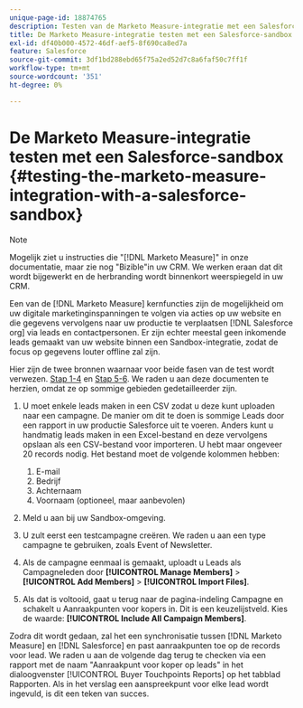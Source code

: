 ```yaml
---
unique-page-id: 18874765
description: Testen van de Marketo Measure-integratie met een Salesforce-sandbox - [!DNL Marketo Measure] - Productdocumentatie
title: De Marketo Measure-integratie testen met een Salesforce-sandbox
exl-id: df40b000-4572-46df-aef5-8f690ca8ed7a
feature: Salesforce
source-git-commit: 3df1bd288ebd65f75a2ed52d7c8a6faf50c7ff1f
workflow-type: tm+mt
source-wordcount: '351'
ht-degree: 0%

---
```


# De Marketo Measure-integratie testen met een Salesforce-sandbox {#testing-the-marketo-measure-integration-with-a-salesforce-sandbox}

>[!NOTE]
>
>Mogelijk ziet u instructies die &quot;[!DNL Marketo Measure]&quot; in onze documentatie, maar zie nog &quot;Bizible&quot;in uw CRM. We werken eraan dat dit wordt bijgewerkt en de herbranding wordt binnenkort weerspiegeld in uw CRM.

Een van de [!DNL Marketo Measure] kernfuncties zijn de mogelijkheid om uw digitale marketinginspanningen te volgen via acties op uw website en die gegevens vervolgens naar uw productie te verplaatsen [!DNL Salesforce org] via leads en contactpersonen. Er zijn echter meestal geen inkomende leads gemaakt van uw website binnen een Sandbox-integratie, zodat de focus op gegevens louter offline zal zijn.

Hier zijn de twee bronnen waarnaar voor beide fasen van de test wordt verwezen. [Stap 1-4](https://help.salesforce.com/apex/HTViewHelpDoc?id=lead_import_wizard.htm&amp;language=en_US) en [Stap 5-6](/help/channel-tracking-and-setup/offline-channels/deprecated-processes/syncing-offline-campaigns.md). We raden u aan deze documenten te herzien, omdat ze op sommige gebieden gedetailleerder zijn.

1. U moet enkele leads maken in een CSV zodat u deze kunt uploaden naar een campagne. De manier om dit te doen is sommige Leads door een rapport in uw productie Salesforce uit te voeren. Anders kunt u handmatig leads maken in een Excel-bestand en deze vervolgens opslaan als een CSV-bestand voor importeren. U hebt maar ongeveer 20 records nodig. Het bestand moet de volgende kolommen hebben:

   1. E-mail
   1. Bedrijf
   1. Achternaam
   1. Voornaam (optioneel, maar aanbevolen)

1. Meld u aan bij uw Sandbox-omgeving.
1. U zult eerst een testcampagne creëren. We raden u aan een type campagne te gebruiken, zoals Event of Newsletter.
1. Als de campagne eenmaal is gemaakt, uploadt u Leads als Campagneleden door **[!UICONTROL Manage Members]** > **[!UICONTROL Add Members]** > **[!UICONTROL Import Files]**.
1. Als dat is voltooid, gaat u terug naar de pagina-indeling Campagne en schakelt u Aanraakpunten voor kopers in. Dit is een keuzelijstveld. Kies de waarde: **[!UICONTROL Include All Campaign Members]**.

Zodra dit wordt gedaan, zal het een synchronisatie tussen [!DNL Marketo Measure] en [!DNL Salesforce] en past aanraakpunten toe op de records voor lead. We raden u aan de volgende dag terug te checken via een rapport met de naam &quot;Aanraakpunt voor koper op leads&quot; in het dialoogvenster [!UICONTROL Buyer Touchpoints Reports] op het tabblad Rapporten. Als in het verslag een aanspreekpunt voor elke lead wordt ingevuld, is dit een teken van succes.
